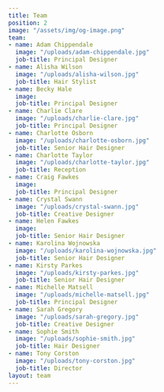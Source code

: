 ```yaml
---
title: Team
position: 2
image: "/assets/img/og-image.png"
team:
- name: Adam Chippendale
  image: "/uploads/adam-chippendale.jpg"
  job-title: Principal Designer
- name: Alisha Wilson
  image: "/uploads/alisha-wilson.jpg"
  job-title: Hair Stylist
- name: Becky Hale
  image:
  job-title: Principal Designer
- name: Charlie Clare
  image: "/uploads/charlie-clare.jpg"
  job-title: Principal Designer
- name: Charlotte Osborn
  image: "/uploads/charlotte-osborn.jpg"
  job-title: Senior Hair Designer
- name: Charlotte Taylor
  image: "/uploads/charlotte-taylor.jpg"
  job-title: Reception
- name: Craig Fawkes
  image:
  job-title: Principal Designer
- name: Crystal Swann
  image: "/uploads/crystal-swann.jpg"
  job-title: Creative Designer
- name: Helen Fawkes
  image:
  job-title: Senior Hair Designer
- name: Karolina Wojnowska
  image: "/uploads/karolina-wojnowska.jpg"
  job-title: Senior Hair Designer
- name: Kirsty Parkes
  image: "/uploads/kirsty-parkes.jpg"
  job-title: Senior Hair Designer
- name: Michelle Matsell
  image: "/uploads/michelle-matsell.jpg"
  job-title: Principal Designer
- name: Sarah Gregory
  image: "/uploads/sarah-gregory.jpg"
  job-title: Creative Designer
- name: Sophie Smith
  image: "/uploads/sophie-smith.jpg"
  job-title: Hair Designer
- name: Tony Corston
  image: "/uploads/tony-corston.jpg"
  job-title: Director
layout: team
---
```


